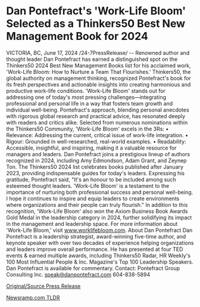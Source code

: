 # Dan Pontefract's 'Work-Life Bloom' Selected as a Thinkers50 Best New Management Book for 2024

VICTORIA, BC, June 17, 2024 /24-7PressRelease/ -- Renowned author and thought leader Dan Pontefract has earned a distinguished spot on the Thinkers50 2024 Best New Management Books list for his acclaimed work, 'Work-Life Bloom: How to Nurture a Team That Flourishes.' Thinkers50, the global authority on management thinking, recognized Pontefract's book for its fresh perspectives and actionable insights into creating harmonious and productive work-life conditions.  'Work-Life Bloom' stands out for addressing one of today's most pressing challenges—integrating professional and personal life in a way that fosters team growth and individual well-being. Pontefract's approach, blending personal anecdotes with rigorous global research and practical advice, has resonated deeply with readers and critics alike.  Selected from numerous nominations within the Thinkers50 Community, 'Work-Life Bloom' excels in the 3Rs:  • Relevance: Addressing the current, critical issue of work-life integration. • Rigour: Grounded in well-researched, real-world examples. • Readability: Accessible, insightful, and inspiring, making it a valuable resource for managers and leaders.  Dan Pontefract joins a prestigious lineup of authors recognized in 2024, including Amy Edmondson, Adam Grant, and Zeynep Ton. The Thinkers50 2024 list celebrates books published after January 2023, providing indispensable guides for today's leaders.  Expressing his gratitude, Pontefract said, "It's an honour to be included among such esteemed thought leaders. 'Work-Life Bloom' is a testament to the importance of nurturing both professional success and personal well-being. I hope it continues to inspire and equip leaders to create environments where organizations and their people can truly flourish."  In addition to this recognition, 'Work-Life Bloom' also won the Axiom Business Book Awards Gold Medal in the leadership category in 2024, further solidifying its impact in the management and leadership space.  For more information about 'Work-Life Bloom,' visit www.worklifebloom.com.  About Dan Pontefract Dan Pontefract is a leadership strategist, award-winning five-time author, and keynote speaker with over two decades of experience helping organizations and leaders improve overall performance.  He has presented at four TED events & earned multiple awards, including Thinkers50 Radar, HR Weekly's 100 Most Influential People & Inc. Magazine's Top 100 Leadership Speakers.  Dan Pontefract is available for commentary.  Contact: Pontefract Group Consulting Inc. speak@danpontefract.com 604-838-5894 

[Original/Source Press Release](https://www.24-7pressrelease.com/press-release/511753/dan-pontefracts-work-life-bloom-selected-as-a-thinkers50-best-new-management-book-for-2024) 

[Newsramp.com TLDR](https://newsramp.com/None) 